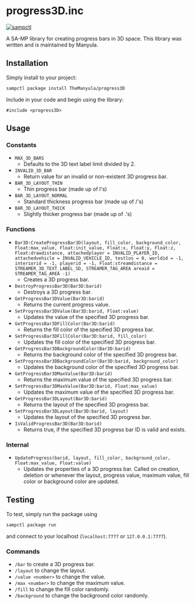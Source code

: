 # progress3D.inc

[![sampctl](https://shields.southcla.ws/badge/sampctl-progress3D-2f2f2f.svg?style=for-the-badge)](https://github.com/TheManyula/progress3D)

A SA-MP library for creating progress bars in 3D space.
This library was written and is maintained by Manyula.

## Installation

Simply install to your project:

```bash
sampctl package install TheManyula/progress3D
```

Include in your code and begin using the library:

```pawn
#include <progress3D>
```

## Usage

### Constants

* `MAX_3D_BARS`
  * Defaults to the 3D text label limit divided by 2.
* `INVALID_3D_BAR`
  * Return value for an invalid or non-existent 3D progress bar.
* `BAR_3D_LAYOUT_THIN`
  * Thin progress bar (made up of I's)
* `BAR_3D_LAYOUT_NORMAL`
  * Standard thickness progress bar (made up of /'s)
* `BAR_3D_LAYOUT_THICK`
  * Slightly thicker progress bar (made up of .'s)

### Functions

* `Bar3D:CreateProgressBar3D(layout, fill_color, background_color, Float:max_value, Float:init_value, Float:x, Float:y, Float:z, Float:drawdistance, attachedplayer = INVALID_PLAYER_ID, attachedvehicle = INVALID_VEHICLE_ID, testlos = 0, worldid = -1, interiorid = -1, playerid = -1, Float:streamdistance = STREAMER_3D_TEXT_LABEL_SD, STREAMER_TAG_AREA areaid = STREAMER_TAG_AREA -1)`
  * Creates a 3D progress bar.
* `DestroyProgressBar3D(Bar3D:barid)`
  * Destroys a 3D progress bar.
* `GetProgressBar3DValue(Bar3D:barid)`
  * Returns the current progress value.
* `SetProgressBar3DValue(Bar3D:barid, Float:value)`
  * Updates the value of the specified 3D progress bar.
* `GetProgressBar3DFillColor(Bar3D:barid)`
  * Returns the fill color of the specified 3D progress bar.
* `SetProgressBar3DFillColor(Bar3D:barid, fill_color)`
  * Updates the fill color of the specified 3D progress bar.
* `GetProgressBar3DBackgroundColor(Bar3D:barid)`
  * Returns the background color of the specified 3D progress bar.
* `SetProgressBar3DBackgroundColor(Bar3D:barid, background_color)`
  * Updates the background color of the specified 3D progress bar.
* `GetProgressBar3DMaxValue(Bar3D:barid)`
  * Returns the maximum value of the specified 3D progress bar.
* `SetProgressBar3DMaxValue(Bar3D:barid, Float:max_value)`
  * Updates the maximum value of the specified 3D progress bar.
* `GetProgressBar3DLayout(Bar3D:barid)`
  * Returns the layout of the specified 3D progress bar.
* `SetProgressBar3DLayout(Bar3D:barid, layout)`
  * Updates the layout of the specified 3D progress bar.
* `IsValidProgressBar3D(Bar3D:barid)`
  * Returns true, if the specified 3D progress bar ID is valid and exists.

### Internal

* `UpdateProgress(barid, layout, fill_color, background_color, Float:max_value, Float:value)`
  * Updates the properties of a 3D progress bar. Called on creation, deletion or whenever the layout, progress value, maximum value, fill color or background color are updated.

## Testing

To test, simply run the package using

```bash
sampctl package run
```

and connect to your localhost (`localhost:7777` or `127.0.0.1:7777`).

### Commands
* `/bar` to create a 3D progress bar.
* `/layout` to change the layout.
* `/value <number>` to change the value.
* `/max <number>` to change the maximum value. 
* `/fill` to change the fill color randomly.
* `/background` to change the background color randomly. 
